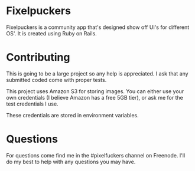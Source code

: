 Fixelpuckers
============

Fixelpuckers is a community app that's designed show off UI's for different OS'. It is created using Ruby on Rails.

Contributing
============

This is going to be a large project so any help is appreciated. I ask that any submitted coded come with proper tests.

This project uses Amazon S3 for storing images. You can either use your own credentials (I believe Amazon has a free 5GB tier), or ask me for the test credentials I use. 

These credentials are stored in environment variables.

Questions
=========

For questions come find me in the #pixelfuckers channel on Freenode. I'll do my best to help with any questions you may have.
